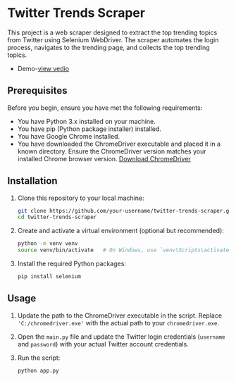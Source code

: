 # Twitter Trends Scraper

This project is a web scraper designed to extract the top trending topics from Twitter using Selenium WebDriver. The scraper automates the login process, navigates to the trending page, and collects the top trending topics.

- Demo-<a href="https://drive.google.com/file/d/1EPJuXxUYVnA1O73_VV5CLwqIGZR5rpwT/view?usp=sharing">view vedio</a>

## Prerequisites

Before you begin, ensure you have met the following requirements:

- You have Python 3.x installed on your machine.
- You have pip (Python package installer) installed.
- You have Google Chrome installed.
- You have downloaded the ChromeDriver executable and placed it in a known directory. Ensure the ChromeDriver version matches your installed Chrome browser version. [Download ChromeDriver](https://sites.google.com/a/chromium.org/chromedriver/downloads)

## Installation

1. Clone this repository to your local machine:

   ```bash
   git clone https://github.com/your-username/twitter-trends-scraper.git
   cd twitter-trends-scraper
   ```

2. Create and activate a virtual environment (optional but recommended):

   ```bash
   python -m venv venv
   source venv/bin/activate   # On Windows, use `venv\Scripts\activate`
   ```

3. Install the required Python packages:

   ```bash
   pip install selenium
   ```

## Usage

1. Update the path to the ChromeDriver executable in the script. Replace `'C:/chromedriver.exe'` with the actual path to your `chromedriver.exe`.

2. Open the `main.py` file and update the Twitter login credentials (`username` and `password`) with your actual Twitter account credentials.

3. Run the script:

   ```bash
   python app.py
   ```
